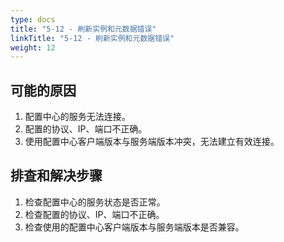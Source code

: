 ```yaml
---
type: docs
title: "5-12 - 刷新实例和元数据错误"
linkTitle: "5-12 - 刷新实例和元数据错误"
weight: 12
---
```


## 可能的原因

1. 配置中心的服务无法连接。
2. 配置的协议、IP、端口不正确。
3. 使用配置中心客户端版本与服务端版本冲突，无法建立有效连接。

## 排查和解决步骤

1. 检查配置中心的服务状态是否正常。
2. 检查配置的协议、IP、端口不正确。
3. 检查使用的配置中心客户端版本与服务端版本是否兼容。

<p style="margin-top: 3rem;"> </p>